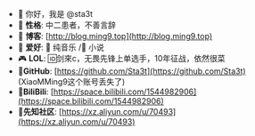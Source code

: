 - 👋 你好，我是 @sta3t  
- 📝 **性格**: 中二患者，不善言辞  
- 📃 **博客**: [http://blog.ming9.top](http://blog.ming9.top)  
- 🎨 **爱好**:  🎵 纯音乐  /📖 小说
- &#x1F3AE; **LOL**:  &#x1F194;剑來c，无畏先锋上单选手，10年征战，依然很菜
- 🔗**GitHub**: [https://github.com/Sta3t](https://github.com/Sta3t)  (XiaoMMing9这个账号丢失了)
- 🔗**BiliBili**: [https://space.bilibili.com/1544982906](https://space.bilibili.com/1544982906)
- 🔗**先知社区**: [https://xz.aliyun.com/u/70493](https://xz.aliyun.com/u/70493)
